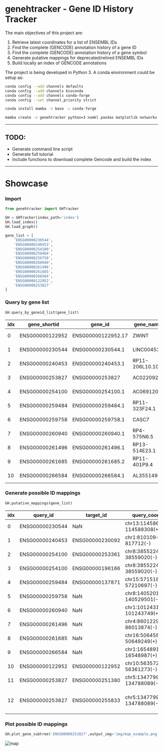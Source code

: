 # genehtracker - Gene ID History Tracker

The main objectives of this project are:
1. Retrieve latest coordinates for a list of ENSEMBL IDs
2. Find the complete (GENCODE) annotation history of a gene ID
3. Find the complete (GENCODE) annotation history of a gene symbol
4. Generate putative mappings for deprecated/retired ENSEMBL IDs
5. Build locally an index of GENCODE annotations

The project is being developed in Python 3. A conda environment could be setup as:

```bash
conda config --add channels defaults
conda config --add channels bioconda
conda config --add channels conda-forge
conda config --set channel_priority strict

conda install mamba -n base -c conda-forge

mamba create -n genehtracker python=3 nomkl pandas matplotlib networkx bedtools graphviz pygraphviz 
```

---
## TODO:
- Generate command line script
- Generate full tutorial
- Include functions to download complete Gencode and build the index

---
# Showcase

### Import
```python
from genehtracker import GHTracker

GH = GHTracker(index_path='index')
GH.load_index()
GH.load_graph()

gene_list = [
    'ENSG00000230544',
    'ENSG00000240453',
    'ENSG00000254100',
    'ENSG00000259484',
    'ENSG00000259758',
    'ENSG00000260940',
    'ENSG00000261496',
    'ENSG00000261685',
    'ENSG00000266584',
    'ENSG00000122952',
    'ENSG00000253827'
]
```

### Query by gene list
```python
GH.query_by_geneid_list(gene_list)
```

| idx  | gene_shortid     | gene_id             | gene_name       | hgnc_id     | gene_type             | coord                         | gencode  | ensembl  | assembly  | date        | deprecated | 
|------|------------------|---------------------|-----------------|-------------|-----------------------|-------------------------------|----------|----------|-----------|-------------|------------| 
| 0    | ENSG00000122952  | ENSG00000122952.17  | ZWINT           | HGNC:13195  | protein_coding        | chr10:56357227-56361273(-)    | 37       | 103      | GRCh38    | 2020-12-07  | 0          | 
| 1    | ENSG00000230544  | ENSG00000230544.1   | LINC00453       | NaN         | lincRNA               | chr13:114586640-114588308(+)  | 18       | 73       | GRCh37    | 2013-09-02  | 1          | 
| 2    | ENSG00000240453  | ENSG00000240453.1   | RP11-206L10.10  | NaN         | processed_transcript  | chr1:810109-817712(-)         | 20       | 76       | GRCh38    | 2014-08-26  | 1          | 
| 3    | ENSG00000253827  | ENSG00000253827     | AC022092.1      | NaN         | protein_coding        | chr5:134779908-134788089(-)   | 5        | 60       | GRCh37    | 2010-12-07  | 1          | 
| 4    | ENSG00000254100  | ENSG00000254100.1   | AC069120.3      | NaN         | lincRNA               | chr8:38552248-38559020(-)     | 27       | 90       | GRCh38    | 2017-08-01  | 1          | 
| 5    | ENSG00000259484  | ENSG00000259484.1   | RP11-323F24.1   | NaN         | processed_transcript  | chr15:57151866-57210697(-)    | 17       | 72       | GRCh37    | 2013-06-17  | 1          | 
| 6    | ENSG00000259758  | ENSG00000259758.1   | CASC7           | NaN         | lincRNA               | chr8:140520156-140529501(-)   | 21       | 77       | GRCh38    | 2014-09-29  | 1          | 
| 7    | ENSG00000260940  | ENSG00000260940.1   | RP4-575N6.5     | NaN         | sense_overlapping     | chr1:101243158-101243749(+)   | 28       | 92       | GRCh38    | 2018-03-23  | 1          | 
| 8    | ENSG00000261496  | ENSG00000261496.1   | RP13-514E23.1   | NaN         | sense_overlapping     | chr4:86012296-86013874(-)     | 25       | 85       | GRCh38    | 2016-07-15  | 1          | 
| 9    | ENSG00000261685  | ENSG00000261685.2   | RP11-401P9.4    | NaN         | lincRNA               | chr16:50645809-50649249(+)    | 24       | 83       | GRCh38    | 2015-12-03  | 1          | 
| 10   | ENSG00000266584  | ENSG00000266584.1   | AL355149.1      | NaN         | miRNA                 | chr1:16548914-16548987(+)     | 24       | 83       | GRCh38    | 2015-12-03  | 1          | 


### Generate possible ID mappings
```python
GH.putative_mappings(gene_list)
```

| idx | query_id         | target_id        | query_coords                  | target_coords                | query_version  | target_version  | path                                  | 
|-----|------------------|------------------|-------------------------------|------------------------------|----------------|-----------------|---------------------------------------| 
| 0   | ENSG00000230544  | NaN              | chr13:114586640-114588308(+)  | NaN                          | 18             | -1              | NaN                                   | 
| 1   | ENSG00000240453  | ENSG00000230092  | chr1:810109-817712(-)         | chr1:800879-817712(-)        | 20             | 37              | (20>>37)(1.00>>0.45)                  | 
| 2   | ENSG00000254100  | ENSG00000253361  | chr8:38552248-38559020(-)     | chr8:38543276-38560877(-)    | 27             | 37              | (27>>37)(1.00>>0.38)                  | 
| 3   | ENSG00000254100  | ENSG00000196166  | chr8:38552248-38559020(-)     | chr8:38510834-38560939(-)    | 27             | 37              | (27>>37)(1.00>>0.14)                  | 
| 4   | ENSG00000259484  | ENSG00000137871  | chr15:57151866-57210697(-)    | chr15:56630176-56734086(-)   | 17             | 37              | (17>>18)(1.00>>0.20)                  | 
| 5   | ENSG00000259758  | NaN              | chr8:140520156-140529501(-)   | NaN                          | 21             | -1              | NaN                                   | 
| 6   | ENSG00000260940  | NaN              | chr1:101243158-101243749(+)   | NaN                          | 28             | -1              | NaN                                   | 
| 7   | ENSG00000261496  | NaN              | chr4:86012296-86013874(-)     | NaN                          | 25             | -1              | NaN                                   | 
| 8   | ENSG00000261685  | NaN              | chr16:50645809-50649249(+)    | NaN                          | 24             | -1              | NaN                                   | 
| 9   | ENSG00000266584  | NaN              | chr1:16548914-16548987(+)     | NaN                          | 24             | -1              | NaN                                   | 
| 10  | ENSG00000122952  | ENSG00000122952  | chr10:56357227-56361273(-)    | chr10:56357227-56361273(-)   | 37             | 37              |                                       | 
| 11  | ENSG00000253827  | ENSG00000251380  | chr5:134779908-134788089(-)   | chr5:135444214-135447348(-)  | 5              | 37              | (5>>6)(0.38>>1.00)                    | 
| 12  | ENSG00000253827  | ENSG00000255833  | chr5:134779908-134788089(-)   | chr5:135444226-135452351(-)  | 5              | 37              | (5>>6)(1.00>>1.00);(6>>7)(1.00>>1.00) | 

### Plot possible ID mappings
```python
GH.plot_gene_subtree('ENSG00000253827',output_img='img/map_example.png',output_gml='img/map_example.gml')
```
![map](img/map_example.png)
